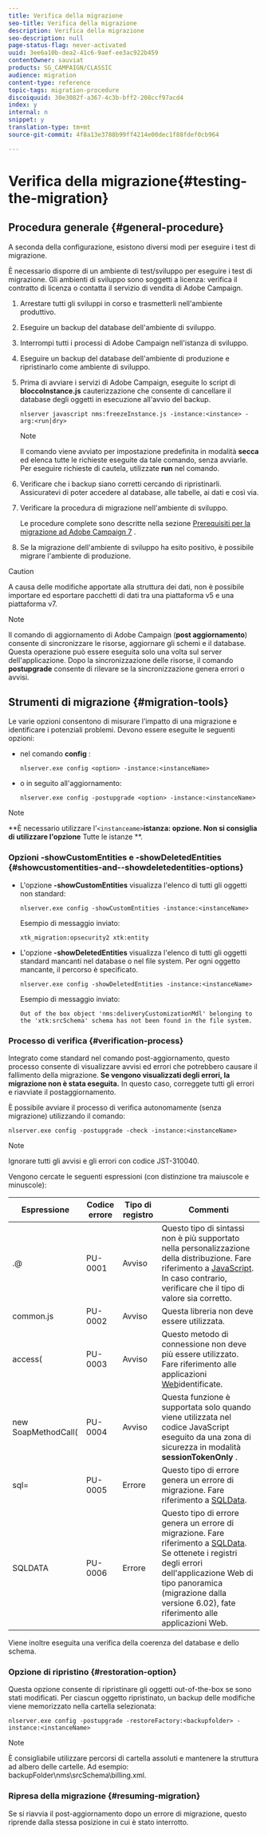 ```yaml
---
title: Verifica della migrazione
seo-title: Verifica della migrazione
description: Verifica della migrazione
seo-description: null
page-status-flag: never-activated
uuid: 3ee6a10b-dea2-41c6-9aef-ee3ac922b459
contentOwner: sauviat
products: SG_CAMPAIGN/CLASSIC
audience: migration
content-type: reference
topic-tags: migration-procedure
discoiquuid: 30e3082f-a367-4c3b-bff2-208ccf97acd4
index: y
internal: n
snippet: y
translation-type: tm+mt
source-git-commit: 4f8a13e3788b99ff4214e00dec1f88fdef0cb964

---
```



# Verifica della migrazione{#testing-the-migration}

## Procedura generale {#general-procedure}

A seconda della configurazione, esistono diversi modi per eseguire i test di migrazione.

È necessario disporre di un ambiente di test/sviluppo per eseguire i test di migrazione. Gli ambienti di sviluppo sono soggetti a licenza: verifica il contratto di licenza o contatta il servizio di vendita di Adobe Campaign.

1. Arrestare tutti gli sviluppi in corso e trasmetterli nell&#39;ambiente produttivo.
1. Eseguire un backup del database dell&#39;ambiente di sviluppo.
1. Interrompi tutti i processi di Adobe Campaign nell&#39;istanza di sviluppo.
1. Eseguire un backup del database dell&#39;ambiente di produzione e ripristinarlo come ambiente di sviluppo.
1. Prima di avviare i servizi di Adobe Campaign, eseguite lo script di **bloccoInstance.js** cauterizzazione che consente di cancellare il database degli oggetti in esecuzione all&#39;avvio del backup.

   ```
   nlserver javascript nms:freezeInstance.js -instance:<instance> -arg:<run|dry>
   ```

   >[!NOTE]
   >
   >Il comando viene avviato per impostazione predefinita in modalità **secca** ed elenca tutte le richieste eseguite da tale comando, senza avviarle. Per eseguire richieste di cautela, utilizzate **run** nel comando.

1. Verificare che i backup siano corretti cercando di ripristinarli. Assicuratevi di poter accedere al database, alle tabelle, ai dati e così via.
1. Verificare la procedura di migrazione nell&#39;ambiente di sviluppo.

   Le procedure complete sono descritte nella sezione [Prerequisiti per la migrazione ad Adobe Campaign 7](../../migration/using/prerequisites-for-migration-to-adobe-campaign-7.md) .

1. Se la migrazione dell&#39;ambiente di sviluppo ha esito positivo, è possibile migrare l&#39;ambiente di produzione.

>[!CAUTION]
>
>A causa delle modifiche apportate alla struttura dei dati, non è possibile importare ed esportare pacchetti di dati tra una piattaforma v5 e una piattaforma v7.

>[!NOTE]
>
>Il comando di aggiornamento di Adobe Campaign (**post aggiornamento**) consente di sincronizzare le risorse, aggiornare gli schemi e il database. Questa operazione può essere eseguita solo una volta sul server dell&#39;applicazione. Dopo la sincronizzazione delle risorse, il comando **postupgrade** consente di rilevare se la sincronizzazione genera errori o avvisi.

## Strumenti di migrazione {#migration-tools}

Le varie opzioni consentono di misurare l’impatto di una migrazione e identificare i potenziali problemi. Devono essere eseguite le seguenti opzioni:

* nel comando **config** :

   ```
   nlserver.exe config <option> -instance:<instanceName>
   ```

* o in seguito all&#39;aggiornamento:

   ```
   nlserver.exe config -postupgrade <option> -instance:<instanceName>
   ```

>[!NOTE]
>
>**È necessario utilizzare l&#39;`<instanceame>`**istanza: opzione. Non si consiglia di utilizzare l&#39;opzione** Tutte le istanze **.

### Opzioni -showCustomEntities e -showDeletedEntities {#showcustomentities-and--showdeletedentities-options}

* L&#39;opzione **-showCustomEntities** visualizza l&#39;elenco di tutti gli oggetti non standard:

   ```
   nlserver.exe config -showCustomEntities -instance:<instanceName>
   ```

   Esempio di messaggio inviato:

   ```
   xtk_migration:opsecurity2 xtk:entity
   ```

* L&#39;opzione **-showDeletedEntities** visualizza l&#39;elenco di tutti gli oggetti standard mancanti nel database o nel file system. Per ogni oggetto mancante, il percorso è specificato.

   ```
   nlserver.exe config -showDeletedEntities -instance:<instanceName>
   ```

   Esempio di messaggio inviato:

   ```
   Out of the box object 'nms:deliveryCustomizationMdl' belonging to the 'xtk:srcSchema' schema has not been found in the file system.
   ```

### Processo di verifica {#verification-process}

Integrato come standard nel comando post-aggiornamento, questo processo consente di visualizzare avvisi ed errori che potrebbero causare il fallimento della migrazione. **Se vengono visualizzati degli errori, la migrazione non è stata eseguita.** In questo caso, correggete tutti gli errori e riavviate il postaggiornamento.

È possibile avviare il processo di verifica autonomamente (senza migrazione) utilizzando il comando:

```
nlserver.exe config -postupgrade -check -instance:<instanceName>
```

>[!NOTE]
>
>Ignorare tutti gli avvisi e gli errori con codice JST-310040.

Vengono cercate le seguenti espressioni (con distinzione tra maiuscole e minuscole):

<table> 
 <thead> 
  <tr> 
   <th> Espressione<br /> </th> 
   <th> Codice errore<br /> </th> 
   <th> Tipo di registro<br /> </th> 
   <th> Commenti<br /> </th> 
  </tr> 
 </thead> 
 <tbody> 
  <tr> 
   <td> .@<br /> </td> 
   <td> PU-0001<br /> </td> 
   <td> Avviso<br /> </td> 
   <td> Questo tipo di sintassi non è più supportato nella personalizzazione della distribuzione. Fare riferimento a <a href="../../migration/using/general-configurations.md#javascript" target="_blank">JavaScript</a>. In caso contrario, verificare che il tipo di valore sia corretto.<br /> </td> 
  </tr> 
  <tr> 
   <td> common.js<br /> </td> 
   <td> PU-0002<br /> </td> 
   <td> Avviso<br /> </td> 
   <td> Questa libreria non deve essere utilizzata.<br /> </td> 
  </tr> 
  <tr> 
   <td> access(<br /> </td> 
   <td> PU-0003<br /> </td> 
   <td> Avviso<br /> </td> 
   <td> Questo metodo di connessione non deve più essere utilizzato. Fare riferimento alle applicazioni <a href="../../migration/using/general-configurations.md#identified-web-applications" target="_blank">Web</a>identificate.<br /> </td> 
  </tr> 
  <tr> 
   <td> new SoapMethodCall(<br /> </td> 
   <td> PU-0004<br /> </td> 
   <td> Avviso<br /> </td> 
   <td> Questa funzione è supportata solo quando viene utilizzata nel codice JavaScript eseguito da una zona di sicurezza in modalità <strong>sessionTokenOnly</strong> .<br /> </td> 
  </tr> 
  <tr> 
   <td> sql=<br /> </td> 
   <td> PU-0005<br /> </td> 
   <td> Errore<br /> </td> 
   <td> Questo tipo di errore genera un errore di migrazione. Fare riferimento a <a href="../../migration/using/general-configurations.md#sqldata" target="_blank">SQLData</a>.<br /> </td> 
  </tr> 
  <tr> 
   <td> SQLDATA<br /> </td> 
   <td> PU-0006<br /> </td> 
   <td> Errore<br /> </td> 
   <td> Questo tipo di errore genera un errore di migrazione. Fare riferimento a <a href="../../migration/using/general-configurations.md#sqldata" target="_blank">SQLData</a>. Se ottenete i registri degli errori dell'applicazione Web di tipo panoramica (migrazione dalla versione 6.02), fate riferimento alle applicazioni <a href="../../migration/using/specific-configurations-in-v6-02.md#web-applications" target="_blank"></a>Web.<br /> </td> 
  </tr> 
 </tbody> 
</table>

Viene inoltre eseguita una verifica della coerenza del database e dello schema.

### Opzione di ripristino {#restoration-option}

Questa opzione consente di ripristinare gli oggetti out-of-the-box se sono stati modificati. Per ciascun oggetto ripristinato, un backup delle modifiche viene memorizzato nella cartella selezionata:

```
nlserver.exe config -postupgrade -restoreFactory:<backupfolder> -instance:<instanceName>
```

>[!NOTE]
>
>È consigliabile utilizzare percorsi di cartella assoluti e mantenere la struttura ad albero delle cartelle. Ad esempio: backupFolder\nms\srcSchema\billing.xml.

### Ripresa della migrazione {#resuming-migration}

Se si riavvia il post-aggiornamento dopo un errore di migrazione, questo riprende dalla stessa posizione in cui è stato interrotto.
